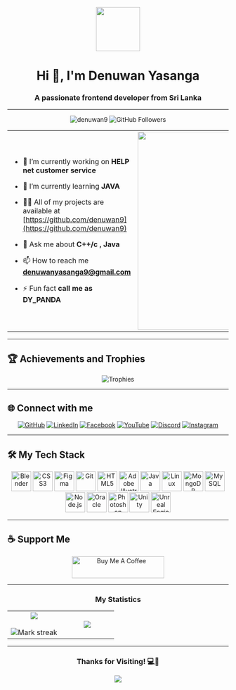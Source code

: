 <p align="center" ><img  src = "https://github.com/7oSkaaa/7oSkaaa/blob/main/Images/about_me.gif?raw=true" width = 100px></p>
<h1 align="center">Hi 👋, I'm Denuwan Yasanga</h1>
<h3 align="center">A passionate frontend developer from Sri Lanka</h3>

___


<p align="center"> 
   <img src="https://komarev.com/ghpvc/?username=denuwan9&label=Profile%20views&color=0e75b6&style=flat" alt="denuwan9" /> 
   <img src="https://img.shields.io/github/followers/denuwan9?label=Followers&style=social" alt="GitHub Followers" />
   


<table align="center">
<tr border="none">
<td width="50%" align="left">

- 🔭 I’m currently working on **HELP net customer service**

- 🌱 I’m currently learning **JAVA**

- 👨‍💻 All of my projects are available at [https://github.com/denuwan9](https://github.com/denuwan9)

- 💬 Ask me about **C++/c , Java**

- 📫 How to reach me **denuwanyasanga9@gmail.com**

- ⚡ Fun fact **call me as DY_PANDA**
</td>
<td width="50%" align="center">

  <img align="center" alt="Coding" width="450" src="https://ccitraining.edu/wp-content/uploads/2024/01/Difference-Between-ICT-and-IT.webp">

  
  </td>
</tr>
</table>

---

## 🏆 Achievements and Trophies

<div align="center">
  <img src="https://github-profile-trophy.vercel.app/?username=denuwan9&theme=radical&no-frame=true&row=1&column=7" alt="Trophies" />
</div>

---



## 🌐 Connect with me

<p align="center">
  <a href="https://github.com/denuwan9"><img src="https://img.icons8.com/color/48/000000/github--v1.png" alt="GitHub" /></a>
  <a href="https://linkedin.com/in/denuwanyasanga"><img src="https://img.icons8.com/color/48/000000/linkedin-circled--v1.png" alt="LinkedIn" /></a>
  <a href="https://www.facebook.com/jayarathna.lakmal.9"><img src="https://img.icons8.com/color/48/000000/facebook-new.png" alt="Facebook" /></a>
  <a href="https://www.youtube.com/@dypandagaming1045"><img src="https://img.icons8.com/color/48/000000/youtube-play.png" alt="YouTube" /></a>
  <a href="https://discord.gg/https://discord.gg/p9meK3AHQs"><img src="https://img.icons8.com/color/48/000000/discord-logo.png" alt="Discord" /></a>
  <a href="https://instagram.com/dy._panda/profilecard/?igsh=aGh5c2FpdXozbHNv"><img src="https://img.icons8.com/color/48/000000/instagram-new--v1.png" alt="Instagram" /></a>
  
</p>

---

## 🛠️ My Tech Stack

<div align="center">
  <img src="https://img.icons8.com/color/48/000000/blender-3d.png" alt="Blender" width="45" height="45" title="Blender 3D">
  <img src="https://img.icons8.com/color/48/000000/css3.png" alt="CSS3" width="45" height="45" title="CSS3">
  <img src="https://img.icons8.com/color/48/000000/figma.png" alt="Figma" width="45" height="45" title="Figma">
  <img src="https://img.icons8.com/color/48/000000/git.png" alt="Git" width="45" height="45" title="Git">
  <img src="https://img.icons8.com/color/48/000000/html-5.png" alt="HTML5" width="45" height="45" title="HTML5">
  <img src="https://img.icons8.com/color/48/000000/adobe-illustrator.png" alt="Adobe Illustrator" width="45" height="45" title="Illustrator">
  <img src="https://img.icons8.com/color/48/000000/java-coffee-cup-logo.png" alt="Java" width="45" height="45" title="Java">
  <img src="https://img.icons8.com/color/48/000000/linux.png" alt="Linux" width="45" height="45" title="Linux">
  <img src="https://img.icons8.com/color/48/000000/mongodb.png" alt="MongoDB" width="45" height="45" title="MongoDB">
  <img src="https://img.icons8.com/color/48/000000/mysql-logo.png" alt="MySQL" width="45" height="45" title="MySQL">
  <img src="https://img.icons8.com/color/48/000000/nodejs.png" alt="Node.js" width="45" height="45" title="Node.js">
  <img src="https://img.icons8.com/color/48/000000/oracle-logo.png" alt="Oracle" width="45" height="45" title="Oracle">
  <img src="https://img.icons8.com/color/48/000000/adobe-photoshop.png" alt="Photoshop" width="45" height="45" title="Photoshop">
  <img src="https://img.icons8.com/color/48/000000/unity.png" alt="Unity" width="45" height="45" title="Unity">
  <img src="https://img.icons8.com/color/48/000000/unreal-engine.png" alt="Unreal Engine" width="45" height="45" title="Unreal Engine">
</div>

---


## ☕ Support Me
<p align="center">
  <a href="https://buymeacoffee.com/dypanda" target="_blank">
    <img src="https://cdn.buymeacoffee.com/buttons/v2/default-yellow.png" height="50" width="210" alt="Buy Me A Coffee" />
  </a>
  
</p>

---

<h3 align="center">My Statistics</h3>
<p align="center">
<table align="center">
<tr border="none">
<td width="50%" align="center">
  
  <img  align="center"  src="https://github-readme-stats.vercel.app/api?username=denuwan9&theme=dark&show_icons=true&count_private=true" />
  <br></br>
  <img  title="🔥 Get streak stats for your profile at git.io/streak-stats" alt="Mark streak" src="https://github-readme-streak-stats.herokuapp.com/?user=denuwan9&theme=dark&hide_border=false" /> 
</td>
<td width="50%" align="center">

  <img  align="center"  src="https://github-readme-stats.anuraghazra1.vercel.app/api/top-langs/?username=denuwan9&theme=dark&hide_border=false&no-bg=true&no-frame=true&langs_count=10"/>
  
  </td>
</tr>
</table>

---

<div align="center">
  <h3>Thanks for Visiting! 💻🚀</h3>
  <img src="https://readme-typing-svg.herokuapp.com?font=Fira+Code&size=22&pause=2000&color=36BCF7&center=true&vCenter=true&lines=Let's+build+something+great!" />
</div>
